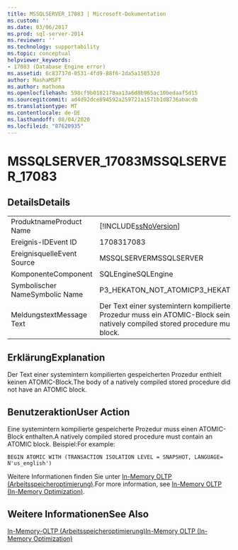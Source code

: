 ```yaml
---
title: MSSQLSERVER_17083 | Microsoft-Dokumentation
ms.custom: ''
ms.date: 03/06/2017
ms.prod: sql-server-2014
ms.reviewer: ''
ms.technology: supportability
ms.topic: conceptual
helpviewer_keywords:
- 17083 (Database Engine error)
ms.assetid: 6c83737d-0531-4fd9-88f6-2da5a150532d
author: MashaMSFT
ms.author: mathoma
ms.openlocfilehash: 598cf9b0182178aa13a6d8b965ac10bedaaf5d15
ms.sourcegitcommit: ad4d92dce894592a259721a1571b1d8736abacdb
ms.translationtype: MT
ms.contentlocale: de-DE
ms.lasthandoff: 08/04/2020
ms.locfileid: "87620935"
---
```

# <a name="mssqlserver_17083"></a><span data-ttu-id="fb519-102">MSSQLSERVER_17083</span><span class="sxs-lookup"><span data-stu-id="fb519-102">MSSQLSERVER_17083</span></span>
    
## <a name="details"></a><span data-ttu-id="fb519-103">Details</span><span class="sxs-lookup"><span data-stu-id="fb519-103">Details</span></span>  
  
|||  
|-|-|  
|<span data-ttu-id="fb519-104">Produktname</span><span class="sxs-lookup"><span data-stu-id="fb519-104">Product Name</span></span>|[!INCLUDE[ssNoVersion](../../includes/ssnoversion-md.md)]|  
|<span data-ttu-id="fb519-105">Ereignis-ID</span><span class="sxs-lookup"><span data-stu-id="fb519-105">Event ID</span></span>|<span data-ttu-id="fb519-106">17083</span><span class="sxs-lookup"><span data-stu-id="fb519-106">17083</span></span>|  
|<span data-ttu-id="fb519-107">Ereignisquelle</span><span class="sxs-lookup"><span data-stu-id="fb519-107">Event Source</span></span>|<span data-ttu-id="fb519-108">MSSQLSERVER</span><span class="sxs-lookup"><span data-stu-id="fb519-108">MSSQLSERVER</span></span>|  
|<span data-ttu-id="fb519-109">Komponente</span><span class="sxs-lookup"><span data-stu-id="fb519-109">Component</span></span>|<span data-ttu-id="fb519-110">SQLEngine</span><span class="sxs-lookup"><span data-stu-id="fb519-110">SQLEngine</span></span>|  
|<span data-ttu-id="fb519-111">Symbolischer Name</span><span class="sxs-lookup"><span data-stu-id="fb519-111">Symbolic Name</span></span>|<span data-ttu-id="fb519-112">P3_HEKATON_NOT_ATOMIC</span><span class="sxs-lookup"><span data-stu-id="fb519-112">P3_HEKATON_NOT_ATOMIC</span></span>|  
|<span data-ttu-id="fb519-113">Meldungstext</span><span class="sxs-lookup"><span data-stu-id="fb519-113">Message Text</span></span>|<span data-ttu-id="fb519-114">Der Text einer systemintern kompilierten gespeicherten Prozedur muss ein ATOMIC-Block sein.</span><span class="sxs-lookup"><span data-stu-id="fb519-114">The body of a natively compiled stored procedure must be an ATOMIC block.</span></span>|  
  
## <a name="explanation"></a><span data-ttu-id="fb519-115">Erklärung</span><span class="sxs-lookup"><span data-stu-id="fb519-115">Explanation</span></span>  
 <span data-ttu-id="fb519-116">Der Text einer systemintern kompilierten gespeicherten Prozedur enthielt keinen ATOMIC-Block.</span><span class="sxs-lookup"><span data-stu-id="fb519-116">The body of a natively compiled stored procedure did not have an ATOMIC block.</span></span>  
  
## <a name="user-action"></a><span data-ttu-id="fb519-117">Benutzeraktion</span><span class="sxs-lookup"><span data-stu-id="fb519-117">User Action</span></span>  
 <span data-ttu-id="fb519-118">Eine systemintern kompilierte gespeicherte Prozedur muss einen ATOMIC-Block enthalten.</span><span class="sxs-lookup"><span data-stu-id="fb519-118">A natively compiled stored procedure must contain an ATOMIC block.</span></span> <span data-ttu-id="fb519-119">Beispiel:</span><span class="sxs-lookup"><span data-stu-id="fb519-119">For example:</span></span>  
  
```  
BEGIN ATOMIC WITH (TRANSACTION ISOLATION LEVEL = SNAPSHOT, LANGUAGE= N'us_english')  
```  
  
 <span data-ttu-id="fb519-120">Weitere Informationen finden Sie unter [In-Memory OLTP &#40;Arbeitsspeicheroptimierung&#41;](../in-memory-oltp/in-memory-oltp-in-memory-optimization.md).</span><span class="sxs-lookup"><span data-stu-id="fb519-120">For more information, see [In-Memory OLTP &#40;In-Memory Optimization&#41;](../in-memory-oltp/in-memory-oltp-in-memory-optimization.md).</span></span>  
  
## <a name="see-also"></a><span data-ttu-id="fb519-121">Weitere Informationen</span><span class="sxs-lookup"><span data-stu-id="fb519-121">See Also</span></span>  
 [<span data-ttu-id="fb519-122">In-Memory-OLTP &#40;Arbeitsspeicheroptimierung&#41;</span><span class="sxs-lookup"><span data-stu-id="fb519-122">In-Memory OLTP &#40;In-Memory Optimization&#41;</span></span>](../in-memory-oltp/in-memory-oltp-in-memory-optimization.md)  
  
  
